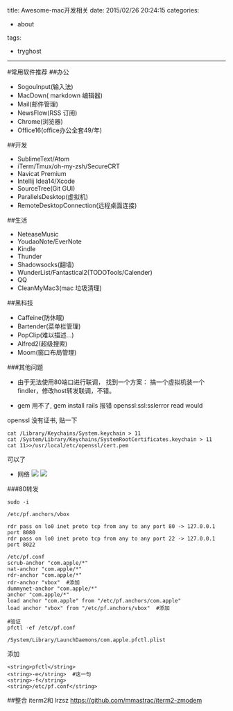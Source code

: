 title: Awesome-mac开发相关
date: 2015/02/26 20:24:15
categories:

 - about 


tags:

- tryghost

---

#常用软件推荐
##办公
 * SogouInput(输入法)
 * MacDown( markdown 编辑器)
 * Mail(邮件管理)
 * NewsFlow(RSS 订阅)
 * Chrome(浏览器)
 * Office16(office办公全套49/年)
 
##开发
 * SublimeText/Atom
 * iTerm/Tmux/oh-my-zsh/SecureCRT
 * Navicat Premium
 * Intellij Idea14/Xcode
 * SourceTree(Git GUI)
 * ParallelsDesktop(虚拟机)
 * RemoteDesktopConnection(远程桌面连接)
 
##生活
 * NeteaseMusic
 * YoudaoNote/EverNote
 * Kindle
 * Thunder
 * Shadowsocks(翻墙)
 * WunderList/Fantastical2(TODOTools/Calender)
 * QQ
 * CleanMyMac3(mac 垃圾清理)

##黑科技
 * Caffeine(防休眠)
 * Bartender(菜单栏管理)
 * PopClip(难以描述...)
 * Alfred2(超级搜索)
 * Moom(窗口布局管理)

###其他问题
 * 由于无法使用80端口进行联调， 找到一个方案： 搞一个虚拟机装一个findler，修改host转发联调，不错。

 * gem 用不了, gem install rails 报错   openssl:ssl:sslerror   read would 

openssl 没有证书,   贴一下
```
cat /Library/Keychains/System.keychain > 11
cat /System/Library/Keychains/SystemRootCertificates.keychain > 11
cat 11>>/usr/local/etc/openssl/cert.pem
```
可以了

 * 网络
![](https://dn-zuoyun.qbox.me/image/3/8c/0baf1f2e9d77b9213d634fc7cdb5b.png)
![](https://dn-zuoyun.qbox.me/image/5/27/ca38e9e701636fed5f36bdb6691cc.png)


###80转发
```
sudo -i 

/etc/pf.anchors/vbox

rdr pass on lo0 inet proto tcp from any to any port 80 -> 127.0.0.1 port 8080
rdr pass on lo0 inet proto tcp from any to any port 22 -> 127.0.0.1 port 8022
```

```
/etc/pf.conf 
scrub-anchor "com.apple/*"
nat-anchor "com.apple/*"
rdr-anchor "com.apple/*"
rdr-anchor "vbox"  #添加
dummynet-anchor "com.apple/*"
anchor "com.apple/*"
load anchor "com.apple" from "/etc/pf.anchors/com.apple"
load anchor "vbox" from "/etc/pf.anchors/vbox"  #添加
```
```
#验证
pfctl -ef /etc/pf.conf

/System/Library/LaunchDaemons/com.apple.pfctl.plist
```
添加
```
<string>pfctl</string>
<string>-e</string>  #这一句
<string>-f</string> 
<string>/etc/pf.conf</string>
```

##整合 iterm2和 lrzsz
https://github.com/mmastrac/iterm2-zmodem














